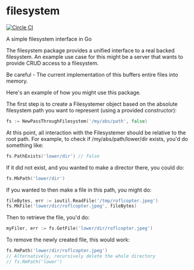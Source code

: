 # filesystem
[![Circle CI](https://circleci.com/gh/alapidas/filesystem.svg?style=svg)](https://circleci.com/gh/alapidas/filesystem)

A simple filesystem interface in Go

The filesystem package provides a unified interface to a real backed filesystem.  An example use case for this might be a server that wants to provide CRUD access to a filesystem.

Be careful - The current implementation of this buffers entire files into memory.

Here's an example of how you might use this package.

The first step is to create a Filesystemer object based on the absolute filesystem path you want to represent (using a provided constructor):
```go
fs := NewPassThroughFilesystem('/my/abs/path', false)
```
At this point, all interaction with the Filesystemer should be relative to the root path.  For example, to check if /my/abs/path/lower/dir exists, you'd do something like:
```go
fs.PathExists('lower/dir') // false
```
If it did not exist, and you wanted to make a director there, you could do:
```go
fs.MkPath('lower/dir')
```
If you wanted to then make a file in this path, you might do:
```go
fileBytes, err := ioutil.ReadFile('/tmp/roflcopter.jpeg')
fs.MkFile('lower/dir/roflcopter.jpeg', fileBytes)
```
Then to retrieve the file, you'd do:
```go
myFiler, err := fs.GetFile('lower/dir/roflcopter.jpeg')
```
To remove the newly created file, this would work:
```go
fs.RmPath('lower/dir/roflcopter.jpeg')
// Alternatively, recursively delete the whole directory
// fs.RmPath('lower')
```
